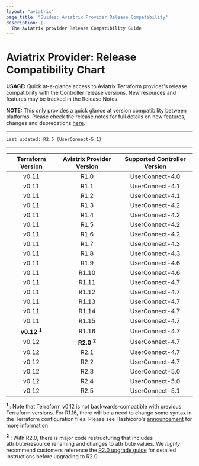```yaml
---
layout: "aviatrix"
page_title: "Guides: Aviatrix Provider Release Compatibility"
description: |-
  The Aviatrix provider Release Compatibility Guide
---
```


# Aviatrix  Provider: Release Compatibility Chart

**USAGE:** Quick at-a-glance access to Aviatrix Terraform provider's release compatibility with the Controller release versions. New resources and features may be tracked in the Release Notes.

**NOTE:** This only provides a quick glance at version compatibility between platforms. Please check the release notes for full details on new features, changes and deprecations [here](https://github.com/terraform-providers/terraform-provider-aviatrix/releases).


---

``Last updated: R2.5 (UserConnect-5.1)``


---


| Terraform Version | Aviatrix Provider Version | Supported Controller Version |
|:-----------------:|:-------------------------:|:----------------------------:|
| v0.11             | R1.0                      | UserConnect-4.0              |
| v0.11             | R1.1                      | UserConnect-4.1              |
| v0.11             | R1.2                      | UserConnect-4.1              |
| v0.11             | R1.3                      | UserConnect-4.2              |
| v0.11             | R1.4                      | UserConnect-4.2              |
| v0.11             | R1.5                      | UserConnect-4.2              |
| v0.11             | R1.6                      | UserConnect-4.2              |
| v0.11             | R1.7                      | UserConnect-4.3              |
| v0.11             | R1.8                      | UserConnect-4.3              |
| v0.11             | R1.9                      | UserConnect-4.6              |
| v0.11             | R1.10                     | UserConnect-4.6              |
| v0.11             | R1.11                     | UserConnect-4.7              |
| v0.11             | R1.12                     | UserConnect-4.7              |
| v0.11             | R1.13                     | UserConnect-4.7              |
| v0.11             | R1.14                     | UserConnect-4.7              |
| v0.11             | R1.15                     | UserConnect-4.7              |
| **v0.12 <sup>1</sup>** | R1.16                | UserConnect-4.7              |
| v0.12             | **R2.0 <sup>2</sup>**     | UserConnect-4.7              |
| v0.12             | R2.1                      | UserConnect-4.7              |
| v0.12             | R2.2                      | UserConnect-4.7              |
| v0.12             | R2.3                      | UserConnect-5.0              |
| v0.12             | R2.4                      | UserConnect-5.0              |
| v0.12             | R2.5                      | UserConnect-5.1              |

**<sup>1</sup>** : Note that Terraform v0.12 is not backwards-compatible with previous Terraform versions. For R1.16, there will be a need to change some syntax in the Terraform configuration files. Please see Hashicorp's [announcement](https://www.hashicorp.com/blog/announcing-terraform-0-12) for more information

**<sup>2</sup>** : With R2.0, there is major code restructuring that includes attribute/resource renaming and changes to attribute values. We *highly* recommend customers reference the [R2.0 upgrade guide](https://www.terraform.io/docs/providers/aviatrix/guides/v2-upgrade-guide.html) for detailed instructions before upgrading to R2.0
